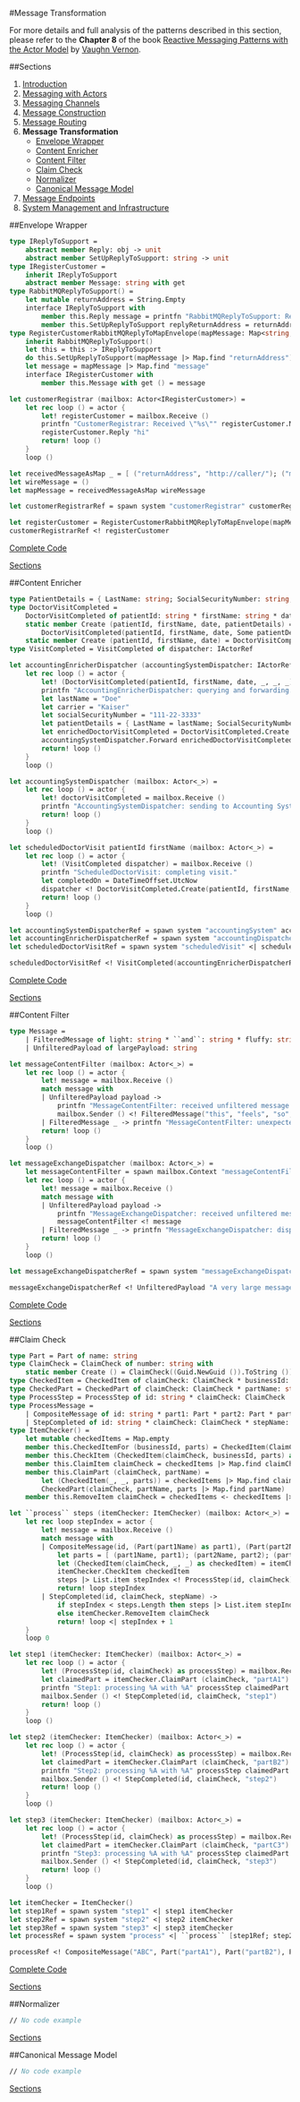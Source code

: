 #Message Transformation

For more details and full analysis of the patterns described in this section, please refer to the **Chapter 8** of the book <a href="http://www.informit.com/store/reactive-messaging-patterns-with-the-actor-model-applications-9780133846836" target="_blank">Reactive Messaging Patterns with the Actor Model</a> by <a href="https://twitter.com/vaughnvernon" target="_blank">Vaughn Vernon</a>.


##Sections

1. [Introduction](index.html)
2. [Messaging with Actors](messaging-with-actors.html)
3. [Messaging Channels](messaging-channels.html)
4. [Message Construction](message-construction.html)
5. [Message Routing](message-routing.html)
6. **Message Transformation**
	- [Envelope Wrapper](#Envelope-Wrapper)
	- [Content Enricher](#Content-Enricher)
	- [Content Filter](#Content-Filter)
	- [Claim Check](#Claim-Check)
	- [Normalizer](#Normalizer)
	- [Canonical Message Model](#Canonical-Message-Model)
7. [Message Endpoints](message-endpoints.html)
8. [System Management and Infrastructure](system-management-and-infrastructure.html)

##Envelope Wrapper

```fsharp
type IReplyToSupport =
    abstract member Reply: obj -> unit
    abstract member SetUpReplyToSupport: string -> unit
type IRegisterCustomer = 
    inherit IReplyToSupport
    abstract member Message: string with get
type RabbitMQReplyToSupport() =
    let mutable returnAddress = String.Empty
    interface IReplyToSupport with
        member this.Reply message = printfn "RabbitMQReplyToSupport: Replying %A to \"%s\"" message returnAddress
        member this.SetUpReplyToSupport replyReturnAddress = returnAddress <- replyReturnAddress
type RegisterCustomerRabbitMQReplyToMapEnvelope(mapMessage: Map<string, string>) as this =
    inherit RabbitMQReplyToSupport()
    let this = this :> IReplyToSupport
    do this.SetUpReplyToSupport(mapMessage |> Map.find "returnAddress")
    let message = mapMessage |> Map.find "message"
    interface IRegisterCustomer with
        member this.Message with get () = message

let customerRegistrar (mailbox: Actor<IRegisterCustomer>) =
    let rec loop () = actor {
        let! registerCustomer = mailbox.Receive ()
        printfn "CustomerRegistrar: Received \"%s\"" registerCustomer.Message
        registerCustomer.Reply "hi"
        return! loop ()
    }
    loop ()

let receivedMessageAsMap _ = [ ("returnAddress", "http://caller/"); ("message", "hello") ] |> Map.ofList
let wireMessage = ()
let mapMessage = receivedMessageAsMap wireMessage

let customerRegistrarRef = spawn system "customerRegistrar" customerRegistrar

let registerCustomer = RegisterCustomerRabbitMQReplyToMapEnvelope(mapMessage)
customerRegistrarRef <! registerCustomer
```

<a href="https://github.com/jorgef/fsharpreactivepatterns/blob/master/MessageTransformation/EnvelopeWrapper.fsx" target="_blank">Complete Code</a>

[Sections](#Sections)

##Content Enricher

```fsharp
type PatientDetails = { LastName: string; SocialSecurityNumber: string; Carrier: string }
type DoctorVisitCompleted = 
    DoctorVisitCompleted of patientId: string * firstName: string * date: DateTimeOffset * carrier: string option * lastName: string option * socialSecurityNumber: string option with
    static member Create (patientId, firstName, date, patientDetails) = 
        DoctorVisitCompleted(patientId, firstName, date, Some patientDetails.Carrier, Some patientDetails.LastName, Some patientDetails.SocialSecurityNumber)
    static member Create (patientId, firstName, date) = DoctorVisitCompleted(patientId, firstName, date, None, None, None)
type VisitCompleted = VisitCompleted of dispatcher: IActorRef

let accountingEnricherDispatcher (accountingSystemDispatcher: IActorRef) (mailbox: Actor<_>) =
    let rec loop () = actor {
        let! (DoctorVisitCompleted(patientId, firstName, date, _, _, _)) = mailbox.Receive ()
        printfn "AccountingEnricherDispatcher: querying and forwarding."
        let lastName = "Doe"
        let carrier = "Kaiser"
        let socialSecurityNumber = "111-22-3333"
        let patientDetails = { LastName = lastName; SocialSecurityNumber = socialSecurityNumber; Carrier = carrier }
        let enrichedDoctorVisitCompleted = DoctorVisitCompleted.Create (patientId, firstName, date, patientDetails)
        accountingSystemDispatcher.Forward enrichedDoctorVisitCompleted
        return! loop ()
    }
    loop ()

let accountingSystemDispatcher (mailbox: Actor<_>) =
    let rec loop () = actor {
        let! doctorVisitCompleted = mailbox.Receive ()
        printfn "AccountingSystemDispatcher: sending to Accounting System..."
        return! loop ()
    }
    loop ()

let scheduledDoctorVisit patientId firstName (mailbox: Actor<_>) =
    let rec loop () = actor {
        let! (VisitCompleted dispatcher) = mailbox.Receive ()
        printfn "ScheduledDoctorVisit: completing visit."
        let completedOn = DateTimeOffset.UtcNow
        dispatcher <! DoctorVisitCompleted.Create(patientId, firstName, completedOn)
        return! loop ()
    }
    loop ()

let accountingSystemDispatcherRef = spawn system "accountingSystem" accountingSystemDispatcher
let accountingEnricherDispatcherRef = spawn system "accountingDispatcher" <| accountingEnricherDispatcher accountingSystemDispatcherRef
let scheduledDoctorVisitRef = spawn system "scheduledVisit" <| scheduledDoctorVisit "123456789" "John"

scheduledDoctorVisitRef <! VisitCompleted(accountingEnricherDispatcherRef)
```

<a href="https://github.com/jorgef/fsharpreactivepatterns/blob/master/MessageTransformation/ContentEnricher.fsx" target="_blank">Complete Code</a>

[Sections](#Sections)

##Content Filter

```fsharp
type Message =
    | FilteredMessage of light: string * ``and``: string * fluffy: string * message: string
    | UnfilteredPayload of largePayload: string

let messageContentFilter (mailbox: Actor<_>) =
    let rec loop () = actor {
        let! message = mailbox.Receive ()
        match message with
        | UnfilteredPayload payload -> 
            printfn "MessageContentFilter: received unfiltered message: %s" payload
            mailbox.Sender () <! FilteredMessage("this", "feels", "so", "right")
        | FilteredMessage _ -> printfn "MessageContentFilter: unexpected"
        return! loop ()
    }
    loop ()

let messageExchangeDispatcher (mailbox: Actor<_>) =
    let messageContentFilter = spawn mailbox.Context "messageContentFilter" messageContentFilter
    let rec loop () = actor {
        let! message = mailbox.Receive ()
        match message with
        | UnfilteredPayload payload ->
            printfn "MessageExchangeDispatcher: received unfiltered message: %s" payload
            messageContentFilter <! message
        | FilteredMessage _ -> printfn "MessageExchangeDispatcher: dispatching: %A" message
        return! loop ()
    }
    loop ()

let messageExchangeDispatcherRef = spawn system "messageExchangeDispatcher" messageExchangeDispatcher

messageExchangeDispatcherRef <! UnfilteredPayload "A very large message with complex structure..."
```

<a href="https://github.com/jorgef/fsharpreactivepatterns/blob/master/MessageTransformation/ContentFilter.fsx" target="_blank">Complete Code</a>

[Sections](#Sections)

##Claim Check

```fsharp
type Part = Part of name: string
type ClaimCheck = ClaimCheck of number: string with
    static member Create () = ClaimCheck((Guid.NewGuid ()).ToString ())
type CheckedItem = CheckedItem of claimCheck: ClaimCheck * businessId: string * parts: Map<string, Part>
type CheckedPart = CheckedPart of claimCheck: ClaimCheck * partName: string * part: obj
type ProcessStep = ProcessStep of id: string * claimCheck: ClaimCheck
type ProcessMessage =
    | CompositeMessage of id: string * part1: Part * part2: Part * part3: Part
    | StepCompleted of id: string * claimCheck: ClaimCheck * stepName: string
type ItemChecker() =
    let mutable checkedItems = Map.empty
    member this.CheckedItemFor (businessId, parts) = CheckedItem(ClaimCheck.Create(), businessId, parts)
    member this.CheckItem (CheckedItem(claimCheck, businessId, parts) as item) = checkedItems <- checkedItems |> Map.add claimCheck item
    member this.ClaimItem claimCheck = checkedItems |> Map.find claimCheck
    member this.ClaimPart (claimCheck, partName) = 
        let (CheckedItem(_, _, parts)) = checkedItems |> Map.find claimCheck
        CheckedPart(claimCheck, partName, parts |> Map.find partName)
    member this.RemoveItem claimCheck = checkedItems <- checkedItems |> Map.remove claimCheck

let ``process`` steps (itemChecker: ItemChecker) (mailbox: Actor<_>) =
    let rec loop stepIndex = actor {
        let! message = mailbox.Receive ()
        match message with
        | CompositeMessage(id, (Part(part1Name) as part1), (Part(part2Name) as part2), (Part(part3Name) as part3)) -> 
            let parts = [ (part1Name, part1); (part2Name, part2); (part3Name, part3) ] |> Map.ofList
            let (CheckedItem(claimCheck, _, _) as checkedItem) = itemChecker.CheckedItemFor (id, parts)
            itemChecker.CheckItem checkedItem
            steps |> List.item stepIndex <! ProcessStep(id, claimCheck)
            return! loop stepIndex
        | StepCompleted(id, claimCheck, stepName) -> 
            if stepIndex < steps.Length then steps |> List.item stepIndex <! ProcessStep(id, claimCheck)
            else itemChecker.RemoveItem claimCheck
            return! loop <| stepIndex + 1
    }
    loop 0

let step1 (itemChecker: ItemChecker) (mailbox: Actor<_>) =
    let rec loop () = actor {
        let! (ProcessStep(id, claimCheck) as processStep) = mailbox.Receive ()
        let claimedPart = itemChecker.ClaimPart (claimCheck, "partA1")
        printfn "Step1: processing %A with %A" processStep claimedPart
        mailbox.Sender () <! StepCompleted(id, claimCheck, "step1")
        return! loop ()
    }
    loop ()

let step2 (itemChecker: ItemChecker) (mailbox: Actor<_>) =
    let rec loop () = actor {
        let! (ProcessStep(id, claimCheck) as processStep) = mailbox.Receive ()
        let claimedPart = itemChecker.ClaimPart (claimCheck, "partB2")
        printfn "Step2: processing %A with %A" processStep claimedPart
        mailbox.Sender () <! StepCompleted(id, claimCheck, "step2")
        return! loop ()
    }
    loop ()

let step3 (itemChecker: ItemChecker) (mailbox: Actor<_>) =
    let rec loop () = actor {
        let! (ProcessStep(id, claimCheck) as processStep) = mailbox.Receive ()
        let claimedPart = itemChecker.ClaimPart (claimCheck, "partC3")
        printfn "Step3: processing %A with %A" processStep claimedPart
        mailbox.Sender () <! StepCompleted(id, claimCheck, "step3")
        return! loop ()
    }
    loop ()

let itemChecker = ItemChecker()
let step1Ref = spawn system "step1" <| step1 itemChecker
let step2Ref = spawn system "step2" <| step2 itemChecker
let step3Ref = spawn system "step3" <| step3 itemChecker
let processRef = spawn system "process" <| ``process`` [step1Ref; step2Ref; step3Ref] itemChecker

processRef <! CompositeMessage("ABC", Part("partA1"), Part("partB2"), Part("partC3"))
```

<a href="https://github.com/jorgef/fsharpreactivepatterns/blob/master/MessageTransformation/ClaimCheck.fsx" target="_blank">Complete Code</a>

[Sections](#Sections)

##Normalizer

```fsharp
// No code example
```

[Sections](#Sections)

##Canonical Message Model

```fsharp
// No code example
```

[Sections](#Sections)
